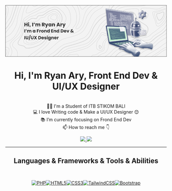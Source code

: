 <p align="center">
<img src="img/Banner2.png"  alt="RyanAry Banner">
</p>

<h1 align="center">Hi, I'm Ryan Ary, Front End Dev & UI/UX Designer</h1>
<p align="center">
  <br>
  👨‍🎓 I'm a Student of ITB STIKOM BALI
  <br>
  💻 I love Writing code & Make a UI/UX Designer 😊
  <br>
  📚 I’m currently focusing on Frond End Dev
  <br>
  📫 How to reach me 👇
</p>
<p align="center"> <a href="https://www.linkedin.com/in/made-ryan-ary-wiguna/">
<img src="https://img.shields.io/badge/linkedin-%230077B5.svg?&style=for-the-badge&logo=linkedin&logoColor=white" height=23> 
<a href="https://www.instagram.com/ryanary._/"><img src="https://img.shields.io/badge/Instagram-2CA5E0?style=for-the-badge&logo=instagram&logoColor=white" height=23></a></p>
<hr>
<h2 align="center">Languages & Frameworks & Tools & Abilities</h2><br>
<p align="Center">
<!--<a href="https://developer.mozilla.org/en-US/docs/Web/JavaScript" target="_blank" rel="noreferrer"><img src="https://raw.githubusercontent.com/danielcranney/readme-generator/main/public/icons/skills/javascript-colored.svg" width="36" height="36" alt="JavaScript" /></a>--><a href="https://www.php.net/" target="_blank" rel="noreferrer"><img src="https://raw.githubusercontent.com/danielcranney/readme-generator/main/public/icons/skills/php-colored.svg" width="36" height="36" alt="PHP" /></a><a href="https://developer.mozilla.org/en-US/docs/Glossary/HTML5" target="_blank" rel="noreferrer"><img src="https://raw.githubusercontent.com/danielcranney/readme-generator/main/public/icons/skills/html5-colored.svg" width="36" height="36" alt="HTML5" /></a><a href="https://www.w3.org/TR/CSS/#css" target="_blank" rel="noreferrer"><img src="https://raw.githubusercontent.com/danielcranney/readme-generator/main/public/icons/skills/css3-colored.svg" width="36" height="36" alt="CSS3" /></a><a href="https://tailwindcss.com/" target="_blank" rel="noreferrer"><img src="https://raw.githubusercontent.com/danielcranney/readme-generator/main/public/icons/skills/tailwindcss-colored.svg" width="36" height="36" alt="TailwindCSS" /></a><a href="https://getbootstrap.com/" target="_blank" rel="noreferrer"><img src="https://raw.githubusercontent.com/danielcranney/readme-generator/main/public/icons/skills/bootstrap-colored.svg" width="36" height="36" alt="Bootstrap" /></a>
</p>
